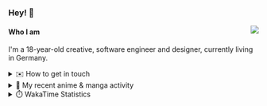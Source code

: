 ### Hey! 👋

[<img src="https://lanyard-profile-readme.vercel.app/api/228965621478588416" align="right">](https://discord.com/users/228965621478588416)

#### Who I am

I'm a 18-year-old creative, software engineer and designer, currently living in Germany.

<details>
  <summary>✉️ How to get in touch</summary>
  
> Sorted by how quickly you can expect a reply
- [Hit me up on Discord](https://discord.com/users/228965621478588416)
- [Hit me up on Twitter](https://twitter.com/cruggdev)
- [Send me a mail](mailto:me@crg.sh)
</details>


<details>
  <summary>🌸 My recent anime & manga activity</summary>
  
<!-- ANILIST_ACTIVITY:start -->

-   📺 Watched episode 6 - 7 of [Rascal Does Not Dream of Bunny Girl Senpai](https://anilist.co/anime/101291) (18:53, 02 August 2024)
-   📺 Watched episode 2 - 5 of [Rascal Does Not Dream of Bunny Girl Senpai](https://anilist.co/anime/101291) (19:38, 01 August 2024)
-   📺 Watched episode 2 of [Alya Sometimes Hides Her Feelings in Russian](https://anilist.co/anime/162804) (19:57, 31 July 2024)
-   📺 Plans to watch [The Case Study of Vanitas](https://anilist.co/anime/131646) (03:42, 31 July 2024)
-   📺 Watched episode 1 of [Rascal Does Not Dream of Bunny Girl Senpai](https://anilist.co/anime/101291) (19:52, 29 July 2024)

<!-- ANILIST_ACTIVITY:end -->
</details>

<details>
  <summary>⏱️ WakaTime Statistics</summary>

<!--START_SECTION:waka-->

```txt
From: 25 July 2024 - To: 01 August 2024

Svelte          55 mins         █████████░░░░░░░░░░░░░░░░   36.02 %
TypeScript      44 mins         ███████▒░░░░░░░░░░░░░░░░░   29.01 %
YAML            18 mins         ███░░░░░░░░░░░░░░░░░░░░░░   11.80 %
Bash            15 mins         ██▒░░░░░░░░░░░░░░░░░░░░░░   09.79 %
Docker          13 mins         ██░░░░░░░░░░░░░░░░░░░░░░░   08.57 %
```

<!--END_SECTION:waka-->
</details>
